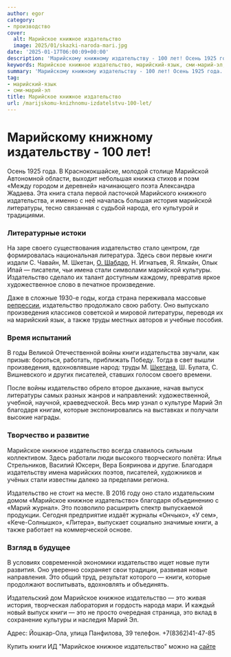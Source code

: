 ```yaml
---
author: egor
category:
- производство
cover:
  alt: Марийское книжное издательство
  image: 2025/01/skazki-naroda-mari.jpg
date: '2025-01-17T06:00:09+00:00'
description: 'Марийскому книжному издательству - 100 лет! Осень 1925 года. В Краснококшайске, молодой столице Марийской Автономной области, выходит небольшая книжка...'
keywords: Марийское книжное издательство, марийский-язык, сми-марий-эл, издательство, книги, это, марийское, книжное, марийской, литературы, оно, марий, благодаря, издательству, издательства, история, народа, своего
summary: 'Марийскому книжному издательству - 100 лет! Осень 1925 года. В Краснококшайске, молодой столице Марийской Автономной области, выходит небольшая книжка...'
tag:
- марийский-язык
- сми-марий-эл
title: Марийское книжное издательство
url: /marijskomu-knizhnomu-izdatelstvu-100-let/
---
```


# Марийскому книжному издательству \- 100 лет!

Осень 1925 года. В Краснококшайске, молодой столице Марийской Автономной области, выходит небольшая книжка стихов и поэм «Между городом и деревней» начинающего поэта Александра Жадаева. Эта книга стала первой ласточкой Марийского книжного издательства, и именно с неё началась большая история марийской литературы, тесно связанная с судьбой народа, его культурой и традициями.

### Литературные истоки

На заре своего существования издательство стало центром, где формировалась национальная литература. Здесь свои первые книги издали С. Чавайн, М. Шкетан, [О. Шабдар](/shabdar-osyp-serdcze-marijskoj-literatury/), Н. Игнатьев, Я. Ялкайн, Олык Ипай — писатели, чьи имена стали символами марийской культуры. Издательство сделало их талант доступным каждому, превратив яркое художественное слово в печатное произведение.

Даже в сложные 1930-е годы, когда страна переживала массовые [репрессии](/pamyatnik-zhertvam/), издательство продолжало свою работу. Оно выпускало произведения классиков советской и мировой литературы, переводя их на марийский язык, а также труды местных авторов и учебные пособия.

### Время испытаний

В годы Великой Отечественной войны книги издательства звучали, как призыв: бороться, работать, приближать Победу. Тогда в свет вышли произведения, вдохновлявшие народ: труды М. [Шкетана](/teatr-shketana/), Ш. Булата, С. Вишневского и других писателей, ставших голосом своего времени.

После войны издательство обрело второе дыхание, начав выпуск литературы самых разных жанров и направлений: художественной, учебной, научной, краеведческой. Весь мир узнал о культуре Марий Эл благодаря книгам, которые экспонировались на выставках и получали высокие награды.

### Творчество и развитие

Марийское книжное издательство всегда славилось сильным коллективом. Здесь работали люди высокого творческого полёта: Илья Стрельников, Василий Юксерн, Вера Бояринова и другие. Благодаря издательству имена марийских поэтов, писателей, художников и учёных стали известны далеко за пределами региона.

Издательство не стоит на месте. В 2016 году оно стало издательским домом «Марийское книжное издательство» благодаря объединению с «Марий журнал». Это позволило расширить спектр выпускаемой продукции. Сегодня предприятие издаёт журналы «Ончыко», «У сем», «Кече-Солнышко», «Литера», выпускает социально значимые книги, а также работает на коммерческой основе.

### Взгляд в будущее

В условиях современной экономики издательство ищет новые пути развития. Оно уверенно сохраняет свои традиции, развивая новые направления. Это общий труд, результат которого — книги, которые продолжают воспитывать, вдохновлять и объединять.

Издательский дом Марийское книжное издательство — это живая история, творческая лаборатория и гордость народа мари. И каждый новый выпуск книги — это не просто очередная страница, это вклад в сохранение культуры и наследия Марий Эл.

Адрес: Йошкар-Ола, улица Панфилова, 39 телефон. +7(8362)41-47-85

Купить книги ИД "Марийское книжное издательство" можно на [сайте](https://maribook12.ru/book/)